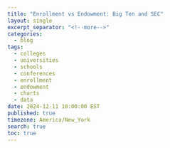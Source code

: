```yaml
---
title: "Enrollment vs Endowment: Big Ten and SEC"
layout: single
excerpt_separator: "<!--more-->"
categories:
  - blog
tags:
  - colleges
  - universities
  - schools
  - conferences
  - enrollment
  - endowment
  - charts
  - data
date: 2024-12-11 10:00:00 EST
published: true
timezone: America/New_York
search: true
toc: true
---
```


<script src="https://cdn.plot.ly/plotly-2.20.0.min.js"></script>

<div id="chart" style="width:100%;height:600px;"></div>

<script>
  // Data for SEC and Big Ten schools
  const data = [
    {school: "UCLA", conference: "Big Ten", type: "Public", enrollment: 48048, endowment: 3.873, color: "lightblue", shape: "circle"},
    {school: "Illinois", conference: "Big Ten", type: "Public", enrollment: 56403, endowment: 3.38, color: "lightblue", shape: "circle"},
    {school: "Indiana", conference: "Big Ten", type: "Public", enrollment: 47527, endowment: 3.56, color: "lightblue", shape: "circle"},
    {school: "Iowa", conference: "Big Ten", type: "Public", enrollment: 31452, endowment: 3.258, color: "lightblue", shape: "circle"},
    {school: "Maryland", conference: "Big Ten", type: "Public", enrollment: 40813, endowment: 2.1, color: "lightblue", shape: "circle"},
    {school: "Michigan", conference: "Big Ten", type: "Public", enrollment: 52065, endowment: 17.876, color: "lightblue", shape: "circle"},
    {school: "Michigan State", conference: "Big Ten", type: "Public", enrollment: 51316, endowment: 4.054, color: "lightblue", shape: "circle"},
    {school: "Minnesota", conference: "Big Ten", type: "Public", enrollment: 54890, endowment: 5.501, color: "lightblue", shape: "circle"},
    {school: "Nebraska", conference: "Big Ten", type: "Public", enrollment: 23600, endowment: 2.27, color: "lightblue", shape: "circle"},
    {school: "Northwestern", conference: "Big Ten", type: "Private", enrollment: 22801, endowment: 13.7, color: "lightblue", shape: "diamond"},
    {school: "Ohio State", conference: "Big Ten", type: "Public", enrollment: 60046, endowment: 7.384, color: "lightblue", shape: "circle"},
    {school: "Oregon", conference: "Big Ten", type: "Public", enrollment: 23834, endowment: 1.49, color: "lightblue", shape: "circle"},
    {school: "Penn State", conference: "Big Ten", type: "Public", enrollment: 48535, endowment: 4.444, color: "lightblue", shape: "circle"},
    {school: "Purdue", conference: "Big Ten", type: "Public", enrollment: 52211, endowment: 3.79, color: "lightblue", shape: "circle"},
    {school: "Rutgers", conference: "Big Ten", type: "Public", enrollment: 50617, endowment: 1.99, color: "lightblue", shape: "circle"},
    {school: "USC", conference: "Big Ten", type: "Private", enrollment: 47147, endowment: 7.463, color: "lightblue", shape: "diamond"},
    {school: "Washington", conference: "Big Ten", type: "Public", enrollment: 60692, endowment: 4.941, color: "lightblue", shape: "circle"},
    {school: "Wisconsin", conference: "Big Ten", type: "Public", enrollment: 50662, endowment: 3.838, color: "lightblue", shape: "circle"},
    {school: "Alabama", conference: "SEC", type: "Public", enrollment: 39623, endowment: 2.09, color: "yellow", shape: "circle"},
    {school: "Arkansas", conference: "SEC", type: "Public", enrollment: 32140, endowment: 1.527, color: "yellow", shape: "circle"},
    {school: "Auburn", conference: "SEC", type: "Public", enrollment: 33015, endowment: 1.079, color: "yellow", shape: "circle"},
    {school: "Florida", conference: "SEC", type: "Public", enrollment: 60489, endowment: 2.337, color: "yellow", shape: "circle"},
    {school: "Georgia", conference: "SEC", type: "Public", enrollment: 40118, endowment: 1.811, color: "yellow", shape: "circle"},
    {school: "Kentucky", conference: "SEC", type: "Public", enrollment: 33885, endowment: 2.13, color: "yellow", shape: "circle"},
    {school: "LSU", conference: "SEC", type: "Public", enrollment: 39419, endowment: 1.06, color: "yellow", shape: "circle"},
    {school: "Ole Miss", conference: "SEC", type: "Public", enrollment: 24710, endowment: 0.836, color: "yellow", shape: "circle"},
    {school: "Mississippi State", conference: "SEC", type: "Public", enrollment: 22657, endowment: 0.709, color: "yellow", shape: "circle"},
    {school: "Missouri", conference: "SEC", type: "Public", enrollment: 31041, endowment: 2.24, color: "yellow", shape: "circle"},
    {school: "Oklahoma", conference: "SEC", type: "Public", enrollment: 32676, endowment: 1.67, color: "yellow", shape: "circle"},
    {school: "South Carolina", conference: "SEC", type: "Public", enrollment: 36538, endowment: 0.952, color: "yellow", shape: "circle"},
    {school: "Tennessee", conference: "SEC", type: "Public", enrollment: 36304, endowment: 1.6, color: "yellow", shape: "circle"},
    {school: "Texas", conference: "SEC", type: "Public", enrollment: 53082, endowment: 44.97, color: "yellow", shape: "circle"},
    {school: "Texas A&M", conference: "SEC", type: "Public", enrollment: 77491, endowment: 19.29, color: "yellow", shape: "circle"},
    {school: "Vanderbilt", conference: "SEC", type: "Private", enrollment: 13456, endowment: 9.684, color: "yellow", shape: "diamond"}
  ];

  // Transform data into Plotly format
  const traces = data.map(d => ({
    x: [d.enrollment],
    y: [d.endowment],
    mode: "markers",
    marker: {
      size: 12,
      color: d.color,
      symbol: d.shape,
      stroke: "black"
    },
    name: d.school,
    text: `School: ${d.school}<br>Conference: ${d.conference}<br>Enrollment: ${d.enrollment}<br>Endowment: $${d.endowment}B<br>Type: ${d.type}`
  }));

  // Layout with dark theme customization
  const layout = {
    title: {
      text: "Endowment vs. Enrollment",
      font: { color: "#ffffff" }
    },
    xaxis: {
      title: { text: "Enrollment", font: { color: "#ffffff" } },
      tickfont: { color: "#ffffff" }
    },
    yaxis: {
      title: { text: "Endowment (Billions)", font: { color: "#ffffff" } },
      tickfont: { color: "#ffffff" }
    }
    //plot_bgcolor: "#333333",
    //paper_bgcolor: "#333333"
  };

  // Render the chart
  Plotly.newPlot("chart", traces, layout);
</script>
